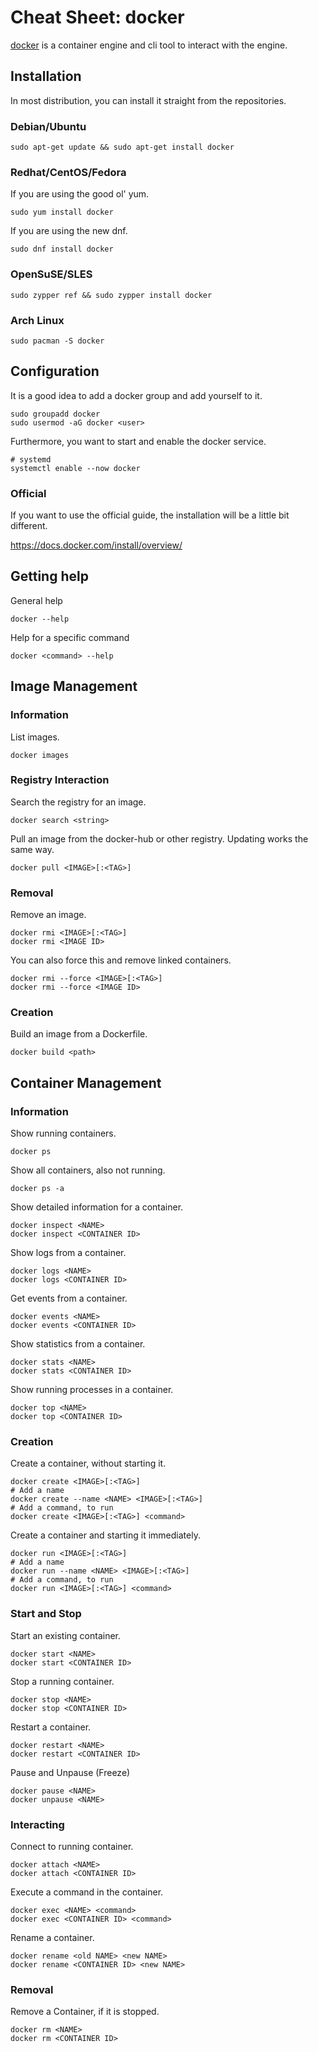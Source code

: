 # Cheat Sheet: docker

[docker](https://www.docker.com/) is a container engine and cli tool to interact
with the engine.

## Installation

In most distribution, you can install it straight from the repositories.


### Debian/Ubuntu

```
sudo apt-get update && sudo apt-get install docker
```

### Redhat/CentOS/Fedora

If you are using the good ol' yum.

```
sudo yum install docker
```

If you are using the new dnf.

```
sudo dnf install docker
```

### OpenSuSE/SLES

```
sudo zypper ref && sudo zypper install docker
```

### Arch Linux

```
sudo pacman -S docker
```

## Configuration

It is a good idea to add a docker group and add yourself to it.

```
sudo groupadd docker
sudo usermod -aG docker <user>
```

Furthermore, you want to start and enable the docker service.

```
# systemd
systemctl enable --now docker
```
### Official

If you want to use the official guide, the installation will be a little bit
different.

<https://docs.docker.com/install/overview/>

## Getting help

General help

```
docker --help
```

Help for a specific command

```
docker <command> --help
```

## Image Management

### Information

List images.

```
docker images
```

### Registry Interaction

Search the registry for an image.

```
docker search <string>
```

Pull an image from the docker-hub or other registry.
Updating works the same way.

```
docker pull <IMAGE>[:<TAG>]
```

### Removal

Remove an image.

```
docker rmi <IMAGE>[:<TAG>]
docker rmi <IMAGE ID>
```

You can also force this and remove linked containers.

```
docker rmi --force <IMAGE>[:<TAG>]
docker rmi --force <IMAGE ID>
```

### Creation

Build an image from a Dockerfile.

```
docker build <path>
```

## Container Management

### Information

Show running containers.

```
docker ps
```

Show all containers, also not running.

```
docker ps -a
```

Show detailed information for a container.

```
docker inspect <NAME>
docker inspect <CONTAINER ID>
```

Show logs from a container.

```
docker logs <NAME>
docker logs <CONTAINER ID>
```

Get events from a container.

```
docker events <NAME>
docker events <CONTAINER ID>
```

Show statistics from a container.

```
docker stats <NAME>
docker stats <CONTAINER ID>
```

Show running processes in a container.

```
docker top <NAME>
docker top <CONTAINER ID>
```

### Creation

Create a container, without starting it.

```
docker create <IMAGE>[:<TAG>]
# Add a name
docker create --name <NAME> <IMAGE>[:<TAG>]
# Add a command, to run
docker create <IMAGE>[:<TAG>] <command>
```

Create a container and starting it immediately.

```
docker run <IMAGE>[:<TAG>]
# Add a name
docker run --name <NAME> <IMAGE>[:<TAG>]
# Add a command, to run
docker run <IMAGE>[:<TAG>] <command>
```

### Start and Stop

Start an existing container.

```
docker start <NAME>
docker start <CONTAINER ID>
```

Stop a running container.

```
docker stop <NAME>
docker stop <CONTAINER ID>
```

Restart a container.

```
docker restart <NAME>
docker restart <CONTAINER ID>
```

Pause and Unpause (Freeze)

```
docker pause <NAME>
docker unpause <NAME>
```

### Interacting

Connect to running container.

```
docker attach <NAME>
docker attach <CONTAINER ID>
```

Execute a command in the container.

```
docker exec <NAME> <command>
docker exec <CONTAINER ID> <command>
```

Rename a container.

```
docker rename <old NAME> <new NAME>
docker rename <CONTAINER ID> <new NAME>
```

### Removal

Remove a Container, if it is stopped.

```
docker rm <NAME>
docker rm <CONTAINER ID>
```
